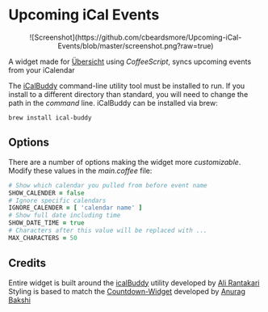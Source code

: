# Upcoming iCal Events

<center>
![Screenshot](https://github.com/cbeardsmore/Upcoming-iCal-Events/blob/master/screenshot.png?raw=true)
</center>

A widget made for [Übersicht](http://tracesof.net/uebersicht/) using *CoffeeScript*, syncs upcoming events from your iCalendar  

The [iCalBuddy](http://hasseg.org/icalBuddy/) command-line utility tool must be installed to run. If you install to a different directory than standard, you will need to change the path in the *command* line. iCalBuddy can be installed via brew:

```
brew install ical-buddy
```

## Options

There are a number of options making the widget more *customizable*. Modify these values in the *main.coffee* file:

```coffeescript
# Show which calendar you pulled from before event name
SHOW_CALENDER = false
# Ignore specific calendars
IGNORE_CALENDER = [ 'calendar name' ]
# Show full date including time
SHOW_DATE_TIME = true
# Characters after this value will be replaced with ...
MAX_CHARACTERS = 50
```

## Credits

Entire widget is built around the [icalBuddy](http://hasseg.org/icalBuddy/) utility developed by [Ali Rantakari](https://github.com/ali-rantakari)  
Styling is based to match the [Countdown-Widget](https://github.com/anuragbakshi/Countdown-Widget/tree/8619663c8da9827064369c9990a9c110afa8911c) developed by [Anurag Bakshi](https://github.com/anuragbakshi)
